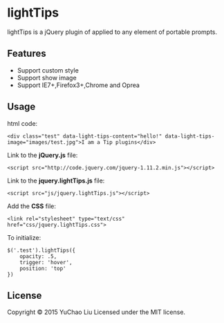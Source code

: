 # lightTips

lightTips is a jQuery plugin of applied to any element of portable prompts.

## Features

* Support custom style
* Support show image
* Support IE7+,Firefox3+,Chrome and Oprea

## Usage

html code:

```
<div class="test" data-light-tips-content="hello!" data-light-tips-image="images/test.jpg">I am a Tip plugins</div>
```

Link to the **jQuery.js** file:

```
<script src="http://code.jquery.com/jquery-1.11.2.min.js"></script>
```

Link to the **jquery.lightTips.js** file:

```
<script src="js/jquery.lightTips.js"></script>
```

Add the **CSS** file:

```
<link rel="stylesheet" type="text/css" href="css/jquery.lightTips.css">
```

To initialize:

```
$('.test').lightTips({
	opacity: .5,
	trigger: 'hover',
	position: 'top'
})
```

## License

Copyright © 2015 YuChao Liu Licensed under the MIT license.